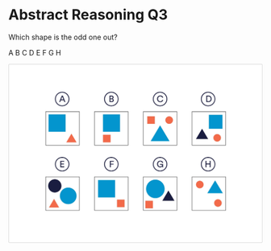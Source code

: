 # Abstract Reasoning Q3

Which shape is the odd one out?

 A
 B
 C
 D
 E
 F
 G
 H

![ab_3](./images/ab_3.jpg)